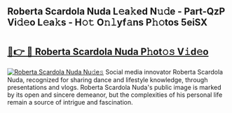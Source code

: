 ## Roberta Scardola Nuda L𝚎a𝚔ed N𝚞𝚍e - Part-QzP Vi𝚍𝚎o L𝚎a𝚔s - H𝚘𝚝 O𝚗𝚕yf𝚊ns P𝚑𝚘tos 5eiSX

# <h2><a href="http://kf30hrj.oniu.top/?m=Roberta+Scardola+Nuda">🔗👉 🔴 Roberta Scardola Nuda P𝚑ot𝚘𝚜 V𝚒d𝚎o</a></h2>

[![Roberta Scardola Nuda Nu𝚍e𝚜](https://i.imgur.com/0qMVB7G.gif)](http://kf30hrj.oniu.top/?m=Roberta+Scardola+Nuda)
Social media innovator Roberta Scardola Nuda, recognized for sharing dance and lifestyle knowledge, through presentations and vlogs. Roberta Scardola Nuda's public image is marked by its open and sincere demeanor, but the complexities of his personal life remain a source of intrigue and fascination.  
